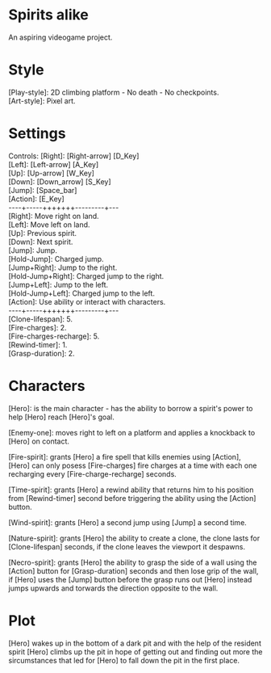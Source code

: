 # Spirits alike
An aspiring videogame project.


 # Style
 [Play-style]: 2D climbing platform - No death - No checkpoints.<br />
 [Art-style]: Pixel art.<br />


# Settings
Controls:
    [Right]: [Right-arrow] [D_Key]<br />
    [Left]: [Left-arrow] [A_Key]<br />
    [Up]:   [Up-arrow] [W_Key]<br />
    [Down]: [Down_arrow] [S_Key]<br />
    [Jump]: [Space_bar]<br />
    [Action]: [E_Key]<br />
    ----+-----+++++++---------+---<br />
    [Right]: Move right on land.<br />
    [Left]: Move left on land.<br />
    [Up]: Previous spirit.<br />
    [Down]: Next spirit.<br />
    [Jump]: Jump.<br />
    [Hold-Jump]: Charged jump.<br />
    [Jump+Right]: Jump to the right.<br />
    [Hold-Jump+Right]: Charged jump to the right.<br />
    [Jump+Left]: Jump to the left.<br />
    [Hold-Jump+Left]: Charged jump to the left.<br />
    [Action]: Use ability or interact with characters.<br />
    ----+-----+++++++---------+---<br />
    [Clone-lifespan]: 5.<br />
    [Fire-charges]: 2.<br />
    [Fire-charges-recharge]: 5.<br />
    [Rewind-timer]: 1.<br />
    [Grasp-duration]: 2.<br />


# Characters
[Hero]: is the main character - has the ability to borrow a spirit's power to help [Hero] reach [Hero]'s goal.<br />

[Enemy-one]: moves right to left on a platform and applies a knockback to [Hero] on contact.

[Fire-spirit]: grants [Hero] a fire spell that kills enemies using [Action], [Hero] can only posess [Fire-charges] fire charges at a time with each one recharging every [Fire-charge-recharge] seconds.<br />

[Time-spirit]: grants [Hero] a rewind ability that returns him to his position from [Rewind-timer] second before triggering the ability using the [Action] button.<br />

[Wind-spirit]: grants [Hero] a second jump using [Jump] a second time.<br />

[Nature-spirit]: grants [Hero] the ability to create a clone, the clone lasts for [Clone-lifespan] seconds, if the clone leaves the viewport it despawns.<br />

[Necro-spirit]: grants [Hero] the ability to grasp the side of a wall using the [Action] button for [Grasp-duration] seconds and then lose grip of the wall, if [Hero] uses the [Jump] button before the grasp runs out [Hero] instead jumps upwards and torwards the direction opposite to the wall.<br />

# Plot
[Hero] wakes up in the bottom of a dark pit and with the help of the resident spirit [Hero] climbs up the pit in hope of getting out and finding out more the sircumstances that led for [Hero] to fall down the pit in the first place.